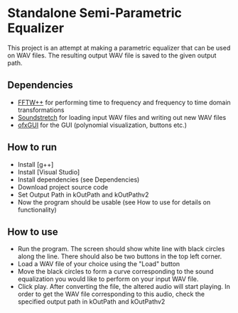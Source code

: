 # Standalone Semi-Parametric Equalizer

This project is an attempt at making a parametric equalizer that can be used on WAV files. The resulting output WAV file is saved to the given output path.

## Dependencies
* [FFTW++](https://sourceforge.net/projects/fftwpp/) for performing time to frequency and frequency to time domain transformations
* [Soundstretch](https://www.surina.net/soundtouch/) for loading input WAV files and writing out new WAV files
* [ofxGUI](https://openframeworks.cc/documentation/ofxGui/) for the GUI (polynomial visualization, buttons etc.)

## How to run 
* Install [g++]
* Install [Visual Studio]
* Install dependencies (see Dependencies)
* Download project source code
* Set Output Path in kOutPath and kOutPathv2
* Now the program should be usable (see How to use for details on functionality)

## How to use
* Run the program. The screen should show white line with black circles along the line. There should also be two buttons in the top left corner. 
* Load a WAV file of your choice using the "Load" button
* Move the black circles to form a curve corresponding to the sound equalization you would like to perform on your input WAV file. 
* Click play. After converting the file, the altered audio will start playing. In order to get the WAV file corresponding to this audio, check the specified output path in kOutPath and kOutPathv2

